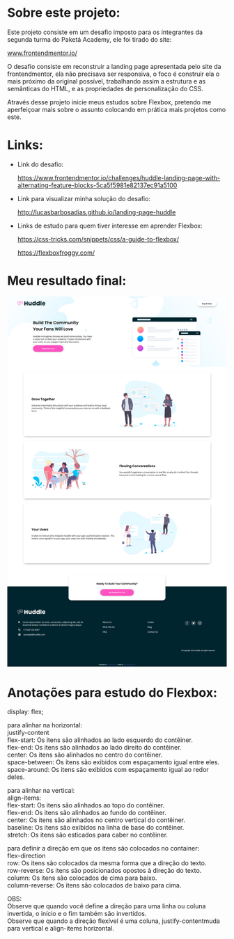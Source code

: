 # Sobre este projeto:

Este projeto consiste em um desafio imposto para os integrantes da segunda turma do Paketá Academy, ele foi tirado do site:

www.frontendmentor.io/

O desafio consiste em reconstruir a landing page apresentada pelo site da frontendmentor, ela não precisava ser responsiva, o foco é construir ela o mais próximo da original possível, trabalhando assim a estrutura e as semânticas do HTML, e as propriedades de personalização do CSS.

Através desse projeto inicie meus estudos sobre Flexbox, pretendo me aperfeiçoar mais sobre o assunto colocando em prática mais projetos como este.

# Links:

* Link do desafio:
    
    https://www.frontendmentor.io/challenges/huddle-landing-page-with-alternating-feature-blocks-5ca5f5981e82137ec91a5100

* Link para visualizar minha solução do desafio:

    http://lucasbarbosadias.github.io/landing-page-huddle

* Links de estudo para quem tiver interesse em aprender Flexbox:

    https://css-tricks.com/snippets/css/a-guide-to-flexbox/

    https://flexboxfroggy.com/
    
# Meu resultado final:

<img src="images/resultado-final.png" alt="Print resultado final">

# Anotações para estudo do Flexbox:

display: flex;

para alinhar na horizontal:  
	justify-content  
		flex-start: Os itens são alinhados ao lado esquerdo do contêiner.  
		flex-end: Os itens são alinhados ao lado direito do contêiner.  
		center: Os itens são alinhados no centro do contêiner.  
		space-between: Os itens são exibidos com espaçamento igual entre eles.  
		space-around: Os itens são exibidos com espaçamento igual ao redor deles.  

para alinhar na vertical:  
	align-items:  
		flex-start: Os itens são alinhados ao topo do contêiner.  
		flex-end: Os itens são alinhados ao fundo do contêiner.  
		center: Os itens são alinhados no centro vertical do contêiner.  
		baseline: Os itens são exibidos na linha de base do contêiner.  
		stretch: Os itens são esticados para caber no contêiner.  

para definir a direção em que os itens são colocados no container:  
	flex-direction  
		row: Os itens são colocados da mesma forma que a direção do texto.  
		row-reverse: Os itens são posicionados opostos à direção do texto.  
		column: Os itens são colocados de cima para baixo.  
		column-reverse: Os itens são colocados de baixo para cima.  

OBS:  
	Observe que quando você define a direção para uma linha ou coluna invertida, o início e o fim também são invertidos.  
	Observe que quando a direção flexível é uma coluna, justify-contentmuda para vertical e align-items horizontal.  
